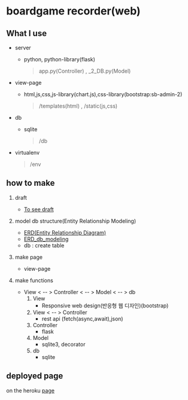 # boardgame recorder(web)

## What I use
* server
	
	* python, python-library(flask)
	
	  > app.py(Controller) , _2_DB.py(Model)
* view-page
	
	* html,js,css,js-library(chart.js),css-library(bootstrap:sb-admin-2)
	
	  > /templates(html) , /static(js,css)
* db
	
	* sqlite
	
	  > /db
* virtualenv
	
	> /env

## how to make
1. draft 
	
	* [To see draft](https://ovenapp.io/view/0fHwZEjv0dXe8MVQiyUst0SbL7GxPHf7/FCMaf)
2. model db structure(Entity Relationship Modeling)
	* [ERD(Entity Relationship Diagram)](https://drive.google.com/file/d/13pTfod8LuQ-BndJFwpqOv3hU0ESXrTvN/view?usp=sharing)
	* [ERD_db_modeling](https://drive.google.com/file/d/1uEMM3drNv9gBRWHzm8pryigADE10v3sS/view?usp=sharing)
	* db : create table
3. make page
	
	* view-page
4. make functions
	* View < -- > Controller < -- > Model < -- > db
		1. View
			* Responsive web design(반응형 웹 디자인)(bootstrap)
		2. View < -- > Controller
			* rest api (fetch(async,await),json)
		3. Controller
			* flask
		4. Model
			* sqlite3, decorator
		5. db
			* sqlite


## deployed page
on the heroku [page](https://flaskcrudboardgameapp2.herokuapp.com/)